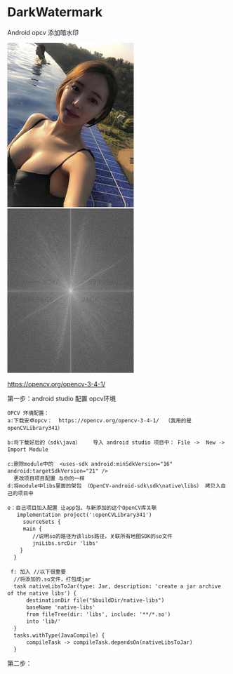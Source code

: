 # DarkWatermark

Android opcv 添加暗水印



![image](https://github.com/hyyz3293/DarkWatermark/blob/master/images/%E5%8A%A0%E6%B0%B4%E5%8D%B0%E5%90%8E.png)![image](https://github.com/hyyz3293/DarkWatermark/blob/master/images/%E8%A7%A3%E6%9E%90.png)



https://opencv.org/opencv-3-4-1/

第一步：android studio 配置 opcv环境
     
    OPCV 环境配置：
    a:下载安卓opcv：  https://opencv.org/opencv-3-4-1/  （我用的是openCVLibrary341）
     
    b:将下载好后的（sdk\java）    导入 android studio 项目中： File ->  New -> Import Module  
    
    c:删除module中的  <uses-sdk android:minSdkVersion="16" android:targetSdkVersion="21" />  
      更改项目项目配置 与你的一样
    d:将module中libs里面的架包 （OpenCV-android-sdk\sdk\native\libs） 拷贝入自己的项目中 
     
    e：自己项目加入配置 让app包，与新添加的这个OpenCV库关联
       implementation project(':openCVLibrary341')
         sourceSets {
         main {
            //说明so的路径为该libs路径，关联所有地图SDK的so文件
            jniLibs.srcDir 'libs'
        }
      }
      
     f: 加入 //以下很重要
      //将添加的.so文件，打包成jar
      task nativeLibsToJar(type: Jar, description: 'create a jar archive of the native libs') {
          destinationDir file("$buildDir/native-libs")
          baseName 'native-libs'
          from fileTree(dir: 'libs', include: '**/*.so')
          into 'lib/'
      }
      tasks.withType(JavaCompile) {
          compileTask -> compileTask.dependsOn(nativeLibsToJar)
      }

 第二步：



